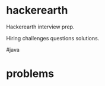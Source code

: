 # hackerearth


Hackerearth interview prep.

Hiring challenges questions solutions.

#java 

# problems

